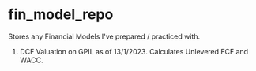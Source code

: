 # fin_model_repo
Stores any Financial Models I've prepared / practiced with.

1. DCF Valuation on GPIL as of 13/1/2023. Calculates Unlevered FCF and WACC.
